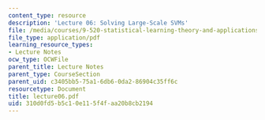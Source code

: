 ```yaml
---
content_type: resource
description: 'Lecture 06: Solving Large-Scale SVMs'
file: /media/courses/9-520-statistical-learning-theory-and-applications-spring-2003/310d0fd5b5c10e115f4faa20b8cb2194_lecture06.pdf
file_type: application/pdf
learning_resource_types:
- Lecture Notes
ocw_type: OCWFile
parent_title: Lecture Notes
parent_type: CourseSection
parent_uid: c3405bb5-75a1-6db6-0da2-86904c35ff6c
resourcetype: Document
title: lecture06.pdf
uid: 310d0fd5-b5c1-0e11-5f4f-aa20b8cb2194
---
```

